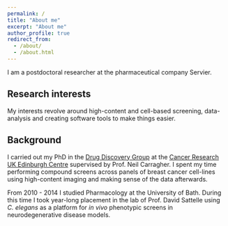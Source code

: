 ```yaml
---
permalink: /
title: "About me"
excerpt: "About me"
author_profile: true
redirect_from: 
  - /about/
  - /about.html
---
```


I am a postdoctoral researcher at the pharmaceutical company Servier.

## Research interests

My interests revolve around high-content and cell-based screening, data-analysis and creating software tools to make things easier.

## Background

I carried out my PhD in the [Drug Discovery Group](https://www.ed.ac.uk/cancer-centre/research/carragher-group/drug-discovery) at the [Cancer Research UK Edinburgh Centre](https://www.ed.ac.uk/cancer-centre) supervised by Prof. Neil Carragher. I spent my time performing compound screens across panels of breast cancer cell-lines using high-content imaging and making sense of the data afterwards.

From 2010 - 2014 I studied Pharmacology at the University of Bath. During this time I took year-long placement in the lab of Prof. David Sattelle using *C. elegans* as a platform for *in vivo* phenotypic screens in neurodegenerative disease models.

